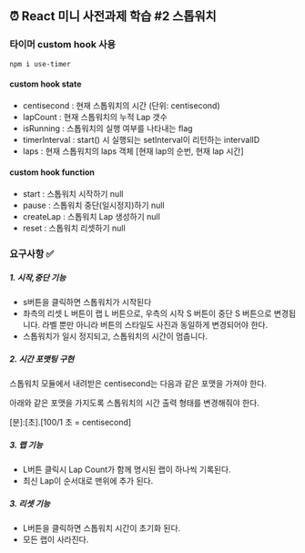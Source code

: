 ## ⏰ React 미니 사전과제 학습 #2 스톱워치

### 타이머 custom hook 사용
```
npm i use-timer
```
#### custom hook state

- centisecond : 현재 스톱워치의 시간 (단위: centisecond)
- lapCount : 현재 스톱워치의 누적 Lap 갯수
- isRunning : 스톱워치의 실행 여부를 나타내는 flag
- timerInterval : start() 시 실행되는 setInterval이 리턴하는 intervalID
- laps : 현재 스톱워치의 laps 객체 [현재 lap의 순번, 현재 lap 시간]

#### custom hook function

- start : 스톱워치 시작하기 null
- pause : 스톱워치 중단(일시정지)하기 null
- createLap : 스톱워치 Lap 생성하기 null
- reset : 스톱워치 리셋하기 null

### 요구사항 ✅

##### 1. 시작,중단 기능

- s버튼을 클릭하면 스톱워치가 시작된다
- 좌측의 리셋 L 버튼이 랩 L 버튼으로, 우측의 시작 S 버튼이 중단 S 버튼으로 변경됩니다. 라벨 뿐만 아니라 버튼의 스타일도 사진과 동일하게 변경되어야 한다.
- 스톱워치가 일시 정지되고, 스톱워치의 시간이 멈춥니다.

##### 2. 시간 포맷팅 구현

스톱워치 모듈에서 내려받은 centisecond는 다음과 같은 포맷을 가져야 한다.

아래와 같은 포맷을 가지도록 스톱워치의 시간 출력 형태를 변경해줘야 한다.

[분]:[초].[100/1 초 = centisecond]

##### 3. 랩 기능

- L버튼 클릭시 Lap Count가 함께 명시된 랩이 하나씩 기록된다.
- 최신 Lap이 순서대로 맨위에 추가 된다.

##### 3. 리셋 기능

- L버튼을 클릭하면 스톱워치 시간이 초기화 된다.
- 모든 랩이 사라진다.
